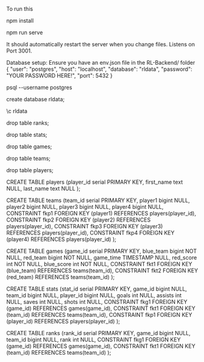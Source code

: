 To run this 

npm install

npm run serve

It should automatically restart the server when you change files. Listens on Port 3001.

Database setup:
Ensure you have an env.json file in the RL-Backend/ folder
{
	"user": "postgres",
	"host": "localhost",
	"database": "rldata",
	"password": "YOUR PASSWORD HERE!",
	"port": 5432
}

psql --username postgres

create database rldata;

\c rldata

drop table ranks;

drop table stats;

drop table games;

drop table teams;

drop table players;


CREATE TABLE players
(player_id serial PRIMARY KEY,
first_name text NULL,
last_name text NULL
);

CREATE TABLE teams
(team_id serial PRIMARY KEY,
player1 bigint NULL,
player2 bigint NULL,
player3 bigint NULL,
player4 bigint NULL,
CONSTRAINT fkp1 FOREIGN KEY (player1) REFERENCES players(player_id),
CONSTRAINT fkp2 FOREIGN KEY (player2) REFERENCES players(player_id),
CONSTRAINT fkp3 FOREIGN KEY (player3) REFERENCES players(player_id),
CONSTRAINT fkp4 FOREIGN KEY (player4) REFERENCES players(player_id)
);

CREATE TABLE games
(game_id serial PRIMARY KEY,
blue_team bigint NOT NULL,
red_team bigint NOT NULL,
game_time TIMESTAMP NULL,
red_score int NOT NULL,
blue_score int NOT NULL,
CONSTRAINT fkt1 FOREIGN KEY (blue_team) REFERENCES teams(team_id),
CONSTRAINT fkt2 FOREIGN KEY (red_team) REFERENCES teams(team_id)
);

CREATE TABLE stats
(stat_id serial PRIMARY KEY,
game_id bigint NULL,
team_id bigint NULL,
player_id bigint NULL,
goals int NULL,
assists int NULL,
saves int NULL,
shots int NULL,
CONSTRAINT fkg1 FOREIGN KEY (game_id) REFERENCES games(game_id),
CONSTRAINT fkt1 FOREIGN KEY (team_id) REFERENCES teams(team_id),
CONSTRAINT fkp1 FOREIGN KEY (player_id) REFERENCES players(player_id)
);

CREATE TABLE ranks
(rank_id serial PRIMARY KEY,
game_id bigint NULL,
team_id bigint NULL,
rank int NULL,
CONSTRAINT fkg1 FOREIGN KEY (game_id) REFERENCES games(game_id),
CONSTRAINT fkt1 FOREIGN KEY (team_id) REFERENCES teams(team_id)
);
